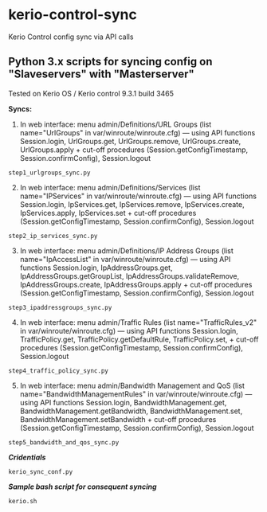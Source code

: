 # kerio-control-sync
Kerio Control config sync via API calls

## Python 3.x scripts for syncing config on "Slaveservers" with "Masterserver"
Tested on Kerio OS / Kerio control 9.3.1 build 3465

**Syncs:**

1. In web interface: menu admin/Definitions/URL Groups (list name="UrlGroups" in var/winroute/winroute.cfg) — using API functions Session.login, UrlGroups.get, UrlGroups.remove, UrlGroups.create, UrlGroups.apply + cut-off procedures (Session.getConfigTimestamp, Session.confirmConfig), Session.logout
```
step1_urlgroups_sync.py
```

2. In web interface: menu admin/Definitions/Services (list name="IPServices" in var/winroute/winroute.cfg) — using API functions Session.login, IpServices.get, IpServices.remove, IpServices.create, IpServices.apply, IpServices.set + cut-off procedures (Session.getConfigTimestamp, Session.confirmConfig), Session.logout
```
step2_ip_services_sync.py
```

3. In web interface: menu admin/Definitions/IP Address Groups (list name="IpAccessList" in var/winroute/winroute.cfg) — using API functions Session.login, IpAddressGroups.get, IpAddressGroups.getGroupList, IpAddressGroups.validateRemove, IpAddressGroups.create, IpAddressGroups.apply + cut-off procedures (Session.getConfigTimestamp, Session.confirmConfig), Session.logout
```
step3_ipaddressgroups_sync.py
```

4. In web interface: menu admin/Traffic Rules (list name="TrafficRules_v2" in var/winroute/winroute.cfg) — using API functions Session.login, TrafficPolicy.get, TrafficPolicy.getDefaultRule, TrafficPolicy.set, + cut-off procedures (Session.getConfigTimestamp, Session.confirmConfig), Session.logout
```
step4_traffic_policy_sync.py
```

5. In web interface: menu admin/Bandwidth Management and QoS (list name="BandwidthManagementRules" in var/winroute/winroute.cfg) — using API functions Session.login, BandwidthManagement.get, BandwidthManagement.getBandwidth, BandwidthManagement.set, BandwidthManagement.setBandwidth + cut-off procedures (Session.getConfigTimestamp, Session.confirmConfig), Session.logout
```
step5_bandwidth_and_qos_sync.py
```

***Cridentials***
```
kerio_sync_conf.py
```

***Sample bash script for consequent syncing***
```
kerio.sh
```
